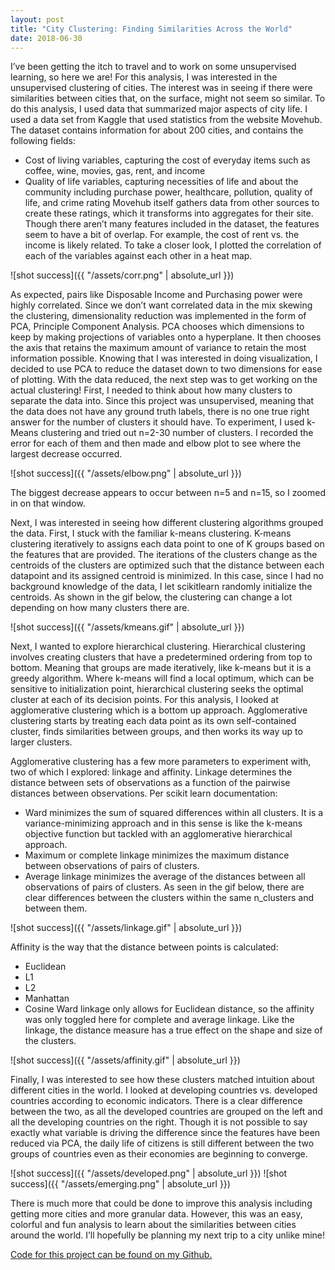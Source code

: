 ```yaml
---
layout: post
title: "City Clustering: Finding Similarities Across the World"
date: 2018-06-30
---
```


I’ve been getting the itch to travel and to work on some unsupervised learning, so here we are! For this analysis, I was interested in the unsupervised clustering of cities. The interest was in seeing if there were similarities between cities that, on the surface, might not seem so similar. 
To do this analysis, I used data that summarized major aspects of city life. I used a data set from Kaggle that used statistics from the website Movehub. The dataset contains information for about 200 cities, and contains the following fields: 
* Cost of living variables, capturing the cost of everyday items such as coffee, wine, movies, gas, rent, and income 
* Quality of life variables, capturing necessities of life and about the community including purchase power, healthcare, pollution, quality of life, and crime rating
Movehub itself gathers data from other sources to create these ratings, which it transforms into aggregates for their site. Though there aren’t many features included in the dataset, the features seem to have a bit of overlap. For example, the cost of rent vs. the income is likely related. To take a closer look, I plotted the correlation of each of the variables against each other in a heat map. 

![shot success]({{ "/assets/corr.png" | absolute_url }})

As expected, pairs like Disposable Income and Purchasing power were highly correlated. Since we don’t want correlated data in the mix skewing the clustering, dimensionality reduction was implemented in the form of PCA, Principle Component Analysis. PCA chooses which dimensions to keep by making projections of variables onto a hyperplane. It then chooses the axis that retains the maximum amount of variance to retain the most information possible.
Knowing that I was interested in doing visualization, I decided to use PCA to reduce the dataset down to two dimensions for ease of plotting. 
With the data reduced, the next step was to get working on the actual clustering! First, I needed to think about how many clusters to separate the data into. Since this project was unsupervised, meaning that the data does not have any ground truth labels, there is no one true right answer for the number of clusters it should have. To experiment, I used k-Means clustering and tried out n=2-30 number of clusters. I recorded the error for each of them and then made and elbow plot to see where the largest decrease occurred. 

![shot success]({{ "/assets/elbow.png" | absolute_url }})

The biggest decrease appears to occur between n=5 and n=15, so I zoomed in on that window. 

Next, I was interested in seeing how different clustering algorithms grouped the data. First, I stuck with the familiar k-means clustering. K-means clustering iteratively to assigns each data point to one of K groups based on the features that are provided. The iterations of the clusters change as the centroids of the clusters are optimized such that the distance between each datapoint and its assigned centroid is minimized. In this case, since I had no background knowledge of the data, I let scikitlearn randomly initialize the centroids. As shown in the gif below, the clustering can change a lot depending on how many clusters there are.  

![shot success]({{ "/assets/kmeans.gif" | absolute_url }})

Next, I wanted to explore hierarchical clustering. Hierarchical clustering involves creating clusters that have a predetermined ordering from top to bottom. Meaning that groups are made iteratively, like k-means but it is a greedy algorithm. Where k-means will find a local optimum, which can be sensitive to initialization point, hierarchical clustering seeks the optimal cluster at each of its decision points. For this analysis, I looked at agglomerative clustering which is a bottom up approach. Agglomerative clustering starts by treating each data point as its own self-contained cluster, finds similarities between groups, and then works its way up to larger clusters. 

Agglomerative clustering has a few more parameters to experiment with, two of which I explored: linkage and affinity. Linkage determines the distance between sets of observations as a function of the pairwise distances between observations. Per scikit learn documentation: 
* Ward minimizes the sum of squared differences within all clusters. It is a variance-minimizing approach and in this sense is like the k-means objective function but tackled with an agglomerative hierarchical approach.
* Maximum or complete linkage minimizes the maximum distance between observations of pairs of clusters.
* Average linkage minimizes the average of the distances between all observations of pairs of clusters.
As seen in the gif below, there are clear differences between the clusters within the same n_clusters and between them. 

![shot success]({{ "/assets/linkage.gif" | absolute_url }})

Affinity is the way that the distance between points is calculated: 
* Euclidean
* L1
* L2
* Manhattan
* Cosine
Ward linkage only allows for Euclidean distance, so the affinity was only toggled here for complete and average linkage. Like the linkage, the distance measure has a true effect on the shape and size of the clusters. 

![shot success]({{ "/assets/affinity.gif" | absolute_url }})

Finally, I was interested to see how these clusters matched intuition about different cities in the world. I looked at developing countries vs. developed countries according to economic indicators. There is a clear difference between the two, as all the developed countries are grouped on the left and all the developing countries on the right. Though it is not possible to say exactly what variable is driving the difference since the features have been reduced via PCA, the daily life of citizens is still different between the two groups of countries even as their economies are beginning to converge. 

![shot success]({{ "/assets/developed.png" | absolute_url }})
![shot success]({{ "/assets/emerging.png" | absolute_url }})

There is much more that could be done to improve this analysis including getting more cities and more granular data. However, this was an easy, colorful and fun analysis to learn about the similarities between cities around the world. I’ll hopefully be planning my next trip to a city unlike mine! 

[Code for this project can be found on my Github.](https://github.com/ashleyajohn/hockeyData)
